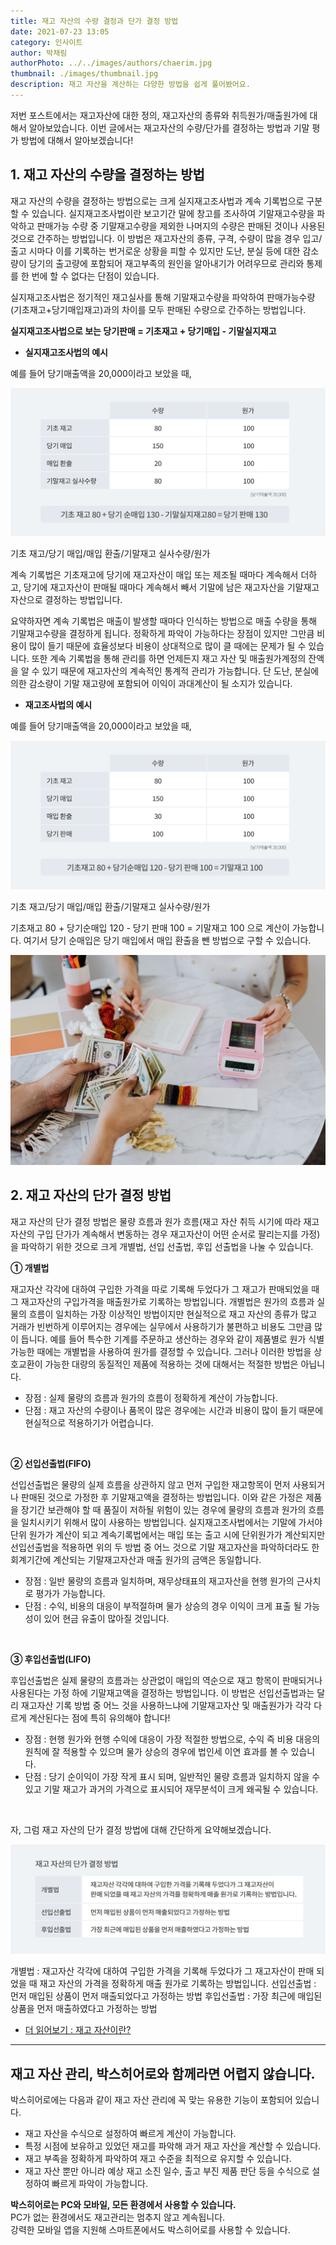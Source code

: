 ```yaml
---
title: 재고 자산의 수량 결정과 단가 결정 방법
date: 2021-07-23 13:05
category: 인사이트
author: 박채림
authorPhoto: ../../images/authors/chaerim.jpg
thumbnail: ./images/thumbnail.jpg
description: 재고 자산을 계산하는 다양한 방법을 쉽게 풀어봤어요.
---
```


저번 포스트에서는 재고자산에 대한 정의, 재고자산의 종류와 취득원가/매출원가에 대해서 알아보았습니다. 이번 글에서는 재고자산의 수량/단가를 결정하는 방법과 기말 평가 방법에 대해서 알아보겠습니다!

## 1. 재고 자산의 수량을 결정하는 방법

재고 자산의 수량을 결정하는 방법으로는 크게 실지재고조사법과 계속 기록법으로 구분할 수 있습니다. 실지재고조사법이란 보고기간 말에 창고를 조사하여 기말재고수량을 파악하고 판매가능 수량 중 기말재고수량을 제외한 나머지의 수량은 판매된 것이나 사용된 것으로 간주하는 방법입니다. 이 방법은 재고자산의 종류, 구격, 수량이 많을 경우 입고/출고 시마다 이를 기록하는 번거로운 상황을 피할 수 있지만 도난, 분실 등에 대한 감소량이 당기의 출고량에 포함되어 재고부족의 원인을 알아내기가 어려우므로 관리와 통제를 한 번에 할 수 없다는 단점이 있습니다.

실지재고조사법은 정기적인 재고실사를 통해 기말재고수량을 파악하여 판매가능수량(기초재고+당기매입재고)과의 차이를 모두 판매된 수량으로 간주하는 방법입니다.

<tip-box>

**실지재고조사법으로 보는 당기판매 = 기초재고 + 당기매입 - 기말실지재고**

</tip-box>

- **실지재고조사법의 예시**

예를 들어 당기매출액을 20,000이라고 보았을 때, 

![실지재고조사법](./images/1.png)

<invisible>
기초 재고/당기 매입/매입 환출/기말재고 실사수량/원가
</invisible>

계속 기록법은 기초재고에 당기에 재고자산이 매입 또는 제조될 때마다 계속해서 더하고, 당기에 재고자산이 판매될 때마다 계속해서 빼서 기말에 남은 재고자산을 기말재고자산으로 결정하는 방법입니다.

요약하자면 계속 기록법은 매출이 발생할 때마다 인식하는 방법으로 매출 수량을 통해 기말재고수량을 결정하게 됩니다. 정확하게 파악이 가능하다는 장점이 있지만 그만큼 비용이 많이 들기 때문에 효율성보다 비용이 상대적으로 많이 클 때에는 문제가 될 수 있습니다. 또한 계속 기록법을 통해 관리를 하면 언제든지 재고 자산 및 매출원가계정의 잔액을 알 수 있기 때문에 재고자산의 계속적인 통계적 관리가 가능합니다. 단 도난, 분실에 의한 감소량이 기말 재고량에 포함되어 이익이 과대계산이 될 소지가 있습니다.

- **재고조사법의 예시**

예를 들어 당기매출액을 20,000이라고 보았을 때, 

![재고조사법](./images/2.png)

<invisible>
기초 재고/당기 매입/매입 환출/기말재고 실사수량/원가
</invisible>


기초재고 80 + 당기순매입 120 - 당기 판매 100 = 기말재고 100 으로 계산이 가능합니다.
여기서 당기 순매입은 당기 매입에서 매입 환출을 뺀 방법으로 구할 수 있습니다.

![재고 관리는 곧 돈이다](./images/3.jpg)
## 2. 재고 자산의 단가 결정 방법

재고 자산의 단가 결정 방법은 물량 흐름과 원가 흐름(재고 자산 취득 시기에 따라 재고 자산의 구입 단가가 계속해서 변동하는 경우 재고자산이 어떤 순서로 팔리는지를 가정)을 파악하기 위한 것으로 크게 개별법, 선입 선출법, 후입 선출법을 나눌 수 있습니다. 

**① 개별법** 

재고자산 각각에 대하여 구입한 가격을 따로 기록해 두었다가 그 재고가 판매되었을 때 그 재고자산의 구입가격을 매출원가로 기록하는 방법입니다. 개별법은 원가의 흐름과 실물의 흐름이 일치하는 가장 이상적인 방법이지만 현실적으로 재고 자산의 종류가 많고 거래가 빈번하게 이루어지는 경우에는 실무에서 사용하기가 불편하고 비용도 그만큼 많이 듭니다. 예를 들어 특수한 기계를 주문하고 생산하는 경우와 같이 제품별로 원가 식별 가능한 때에는 개별법을 사용하여 원가를 결정할 수 있습니다.  그러나 이러한 방법을 상호교환이 가능한 대량의 동질적인 제품에 적용하는 것에 대해서는 적절한 방법은 아닙니다.

- 장점 : 실제 물량의 흐름과 원가의 흐름이 정확하게 계산이 가능합니다.
- 단점 : 재고 자산의 수량이나 품목이 많은 경우에는 시간과 비용이 많이 들기 때문에 현실적으로 적용하기가 어렵습니다.

<br/>

**② 선입선출법(FIFO)** 

선입선출법은 물량의 실제 흐름을 상관하지 않고 먼저 구입한 재고항목이 먼저 사용되거나 판매된 것으로 가정한 후 기말재고액을 결정하는 방법입니다. 이와 같은 가정은 제품을 장기간 보관해야 할 때 품질이 저하될 위험이 있는 경우에 물량의 흐름과 원가의 흐름을 일치시키기 위해서 많이 사용하는 방법입니다. 실지재고조사법에서는 기말에 가서야 단위 원가가 계산이 되고 계속기록법에서는 매입 또는 출고 시에 단위원가가 계산되지만 선입선출법을 적용하면 위의 두 방법 중 어느 것으로 기말 재고자산을 파악하더라도 한 회계기간에 계산되는 기말재고자산과 매출 원가의 금액은 동일합니다.

- 장점 : 일반 물량의 흐름과 일치하며, 재무상태표의 재고자산을 현행 원가의 근사치로 평가가 가능합니다.
- 단점 : 수익, 비용의 대응이 부적절하며 물가 상승의 경우 이익이 크게 표출 될 가능성이 있어 현금 유출이 많아질 것입니다.

<br/>

**③ 후입선출법(LIFO)** 

후입선출법은 실제 물량의 흐름과는 상관없이 매입의 역순으로 재고 항목이 판매되거나 사용된다는 가정 하에 기말재고액을 결정하는 방법입니다. 이 방법은 선입선출법과는 달리 재고자산 기록 방법 중 어느 것을 사용하느냐에 기말재고자산 및 매출원가가 각각 다르게 계산된다는 점에 특히 유의해야 합니다!

- 장점 : 현행 원가와 현행 수익에 대응이 가장 적절한 방법으로, 수익 즉 비용 대응의 원칙에 잘 적용할 수 있으며 물가 상승의 경우에 법인세 이연 효과를 볼 수 있습니다.
- 단점 : 당기 순이익이 가장 작게 표시 되며, 일반적인 물량 흐름과 일치하지 않을 수 있고 기말 재고가 과거의 가격으로 표시되어 재무분석이 크게 왜곡될 수 있습니다.

<br/>

자, 그럼 재고 자산의 단가 결정 방법에 대해 간단하게 요약해보겠습니다.

![재고 자산의 단가 결정 방법](./images/4.png)

<invisible>
개별법 : 재고자산 각각에 대하여 구입한 가격을 기록해 두었다가 그 재고자산이 판매 되었을 때 재고 자산의 가격을 정확하게 매출 원가로 기록하는 방법입니다.
선입선출법 : 먼저 매입된 상품이 먼저 매출되었다고 가정하는 방법
후입선출법 : 가장 최근에 매입된 상품을 먼저 매출하였다고 가정하는 방법
</invisible>

- [더 읽어보기 : 재고 자산이란?](https://www.notion.so/0943c132918047b1a011d1eb7a12e840)

---

## 재고 자산 관리, 박스히어로와 함께라면 어렵지 않습니다.

박스히어로에는 다음과 같이 재고 자산 관리에 꼭 맞는 유용한 기능이 포함되어 있습니다.

- 재고 자산을 수식으로 설정하여 빠르게 계산이 가능합니다.
- 특정 시점에 보유하고 있었던 재고를 파악해 과거 재고 자산을 계산할 수 있습니다.
- 재고 부족을 정확하게 파악하여 재고 수준을 최적으로 유지할 수 있습니다.
- 재고 자산 뿐만 아니라 예상 재고 소진 일수, 출고 부진 제품 판단 등을 수식으로 설정하여 빠르게 파악이 가능합니다.

<tip-box>

**박스히어로는 PC와 모바일, 모든 환경에서 사용할 수 있습니다.**<br/>
PC가 없는 환경에서도 재고관리는 멈추지 않고 계속됩니다.<br/>
강력한 모바일 앱을 지원해 스마트폰에서도 박스히어로를 사용할 수 있습니다.

</tip-box>

